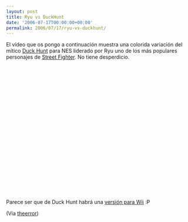 ```yaml
---
layout: post
title: Ryu vs DuckHunt
date: '2006-07-17T00:00:00+00:00'
permalink: 2006/07/17/ryu-vs-duckhunt/
---
```

El vídeo que os pongo a continuación muestra una colorida variación del mítico <a href="http://en.wikipedia.org/wiki/Duck_Hunt">Duck Hunt</a> para NES liderado por Ryu uno de los más populares personajes de <a href="http://en.wikipedia.org/wiki/Street_Fighter">Street Fighter</a>. No tiene desperdicio.

<object width="425" height="350"><param name="movie" value="http://www.youtube.com/v/yv8hxvpAJOk"></param><embed src="http://www.youtube.com/v/yv8hxvpAJOk" type="application/x-shockwave-flash" width="425" height="350"></embed></object>

Parece ser que de Duck Hunt habrá una <a href="http://en.wikipedia.org/wiki/Duck_Hunt_Wii">versión para Wii</a> :P

(Vía <a href="http://www.therror.com/blog/10000101110/ryu_vs_duck_hunt">theerror</a>)
